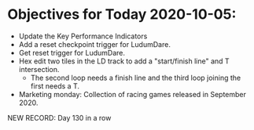 # Objectives for Today 2020-10-05:

- Update the Key Performance Indicators
- Add a reset checkpoint trigger for LudumDare.
- Get reset trigger for LudumDare.
- Hex edit two tiles in the LD track to add a "start/finish line" and T intersection.
  - The second loop needs a finish line and the third loop joining the first needs a T.
- Marketing monday: Collection of racing games released in September 2020.

NEW RECORD: Day 130 in a row
